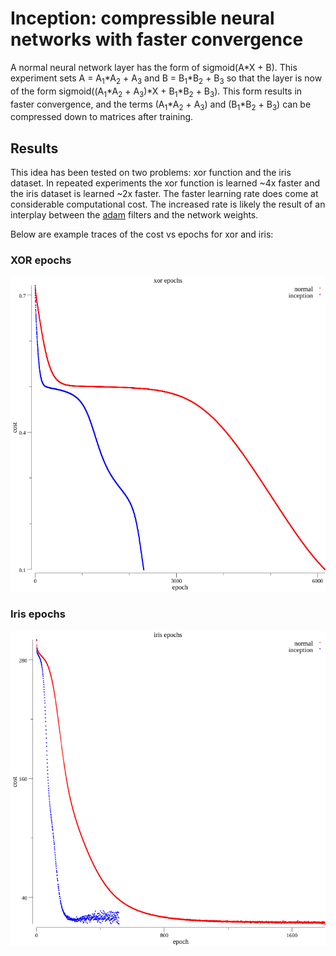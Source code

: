 # Inception: compressible neural networks with faster convergence
A normal neural network layer has the form of sigmoid(A\*X + B). This experiment sets A = A<sub>1</sub>\*A<sub>2</sub> + A<sub>3</sub> and B = B<sub>1</sub>\*B<sub>2</sub> + B<sub>3</sub> so that the layer is now of the form sigmoid((A<sub>1</sub>\*A<sub>2</sub> + A<sub>3</sub>)\*X + B<sub>1</sub>\*B<sub>2</sub> + B<sub>3</sub>). This form results in faster convergence, and the terms (A<sub>1</sub>\*A<sub>2</sub> + A<sub>3</sub>) and (B<sub>1</sub>\*B<sub>2</sub> + B<sub>3</sub>) can be compressed down to matrices after training.

## Results
This idea has been tested on two problems: xor function and the iris dataset. In repeated experiments the xor function is learned ~4x faster and the iris dataset is learned ~2x faster. The faster learning rate does come at considerable computational cost. The increased rate is likely the result of an interplay between the [adam](https://arxiv.org/abs/1412.6980) filters and the network weights.

Below are example traces of the cost vs epochs for xor and iris:

### XOR epochs
![epochs of xor](cost_xor.png?raw=true)

### Iris epochs
![epochs of iris](cost_iris.png?raw=true)
